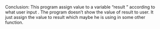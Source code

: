 Conclusion:
This program assign value to a variable “result ” according to what user input .
The program doesn’t show the value of result to user. It just assign the value to result which maybe  he is using in some other function.  

